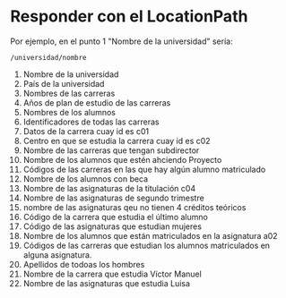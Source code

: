 # Responder con el LocationPath

Por ejemplo, en el punto 1 "Nombre de la universidad" sería:
```
/universidad/nombre
```

1. Nombre de la universidad
2. País de la universidad
3. Nombres de las carreras
4. Años de plan de estudio de las carreras
5. Nombres de los alumnos
6. Identificadores de todas las carreras
7. Datos de la carrera cuay id es c01
8. Centro en que se estudia la carrera cuay id es c02
9. Nombre de las carreras que tengan subdirector
10. Nombre de los alumnos que estén ahciendo Proyecto
11. Códigos de las carreras en las que hay algún alumno matriculado
12. Nombre de los alumnos con beca
13. Nombre de las asignaturas de la titulación c04
14. Nombre de las asignaturas de segundo trimestre
15. nombre de las asignaturas qeu no tienen 4 créditos teóricos
16. Código de la carrera que estudia el último alumno
17. Código de las asignaturas que estudian mujeres
18. Nombre de los alumnos que están matriculados en la asignatura a02
19. Códigos de las carreras que estudian los alumnos matriculados en alguna asignatura.
20. Apellidos de todoas los hombres
21. Nombre de la carrera que estudia Víctor Manuel
22. Nombre de las asignaturas que estudia Luisa
